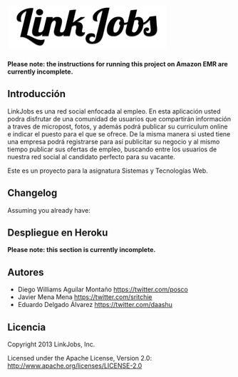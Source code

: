 # ![Logo LinkJobs](https://github.com/ULL-ETSII-GRADO-SYTW-1314/LinkJobs/blob/master/Recursos/Logo%20LinkJobs/Linkjobs_logoblack.png)

**Please note: the instructions for running this project on Amazon EMR are currently incomplete.**

## Introducción

LinkJobs es una red social enfocada al empleo.
En esta aplicación usted podra disfrutar de una comunidad de usuarios que compartirán información a traves de micropost, fotos, y además podrá publicar su curriculum online e indicar el puesto para el que se ofrece. De la misma manera si usted tiene una empresa podrá registrarse para así publicitar su negocio y al mismo tiempo publicar sus ofertas de empleo, buscando entre los usuarios de nuestra red social al candidato perfecto para su vacante.

Este es un proyecto para la asignatura Sistemas y Tecnologías Web.


## Changelog

Assuming you already have:


## Despliegue en Heroku

**Please note: this section is currently incomplete.**

## Autores

* Diego Williams Aguilar Montaño <https://twitter.com/posco>
* Javier Mena Mena <https://twitter.com/sritchie>
* Eduardo Delgado Álvarez <https://twitter.com/daashu>

## Licencia

Copyright 2013 LinkJobs, Inc.

Licensed under the Apache License, Version 2.0: http://www.apache.org/licenses/LICENSE-2.0

